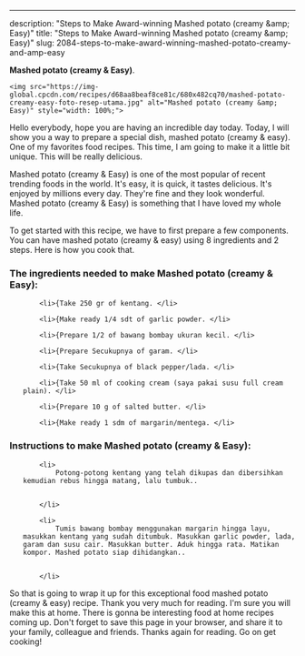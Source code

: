 ---
description: "Steps to Make Award-winning Mashed potato (creamy &amp;amp; Easy)"
title: "Steps to Make Award-winning Mashed potato (creamy &amp;amp; Easy)"
slug: 2084-steps-to-make-award-winning-mashed-potato-creamy-and-amp-easy

<p>
	<strong>Mashed potato (creamy &amp; Easy)</strong>. 
	
</p>
<p>
	
	<img src="https://img-global.cpcdn.com/recipes/d68aa8beaf8ce81c/680x482cq70/mashed-potato-creamy-easy-foto-resep-utama.jpg" alt="Mashed potato (creamy &amp; Easy)" style="width: 100%;">
	
	
</p>
<p>
	Hello everybody, hope you are having an incredible day today. Today, I will show you a way to prepare a special dish, mashed potato (creamy &amp; easy). One of my favorites food recipes. This time, I am going to make it a little bit unique. This will be really delicious.
</p>
	
<p>
	
</p>
<p>
	Mashed potato (creamy &amp; Easy) is one of the most popular of recent trending foods in the world. It's easy, it is quick, it tastes delicious. It's enjoyed by millions every day. They're fine and they look wonderful. Mashed potato (creamy &amp; Easy) is something that I have loved my whole life.
</p>

<p>
To get started with this recipe, we have to first prepare a few components. You can have mashed potato (creamy &amp; easy) using 8 ingredients and 2 steps. Here is how you cook that.
</p>

<h3>The ingredients needed to make Mashed potato (creamy &amp; Easy):</h3>

<ol>
	
		<li>{Take 250 gr of kentang. </li>
	
		<li>{Make ready 1/4 sdt of garlic powder. </li>
	
		<li>{Prepare 1/2 of bawang bombay ukuran kecil. </li>
	
		<li>{Prepare Secukupnya of garam. </li>
	
		<li>{Take Secukupnya of black pepper/lada. </li>
	
		<li>{Take 50 ml of cooking cream (saya pakai susu full cream plain). </li>
	
		<li>{Prepare 10 g of salted butter. </li>
	
		<li>{Make ready 1 sdm of margarin/mentega. </li>
	
</ol>
<p>
	
</p>

<h3>Instructions to make Mashed potato (creamy &amp; Easy):</h3>

<ol>
	
		<li>
			Potong-potong kentang yang telah dikupas dan dibersihkan kemudian rebus hingga matang, lalu tumbuk..
			
			
		</li>
	
		<li>
			Tumis bawang bombay menggunakan margarin hingga layu, masukkan kentang yang sudah ditumbuk. Masukkan garlic powder, lada, garam dan susu cair. Masukkan butter. Aduk hingga rata. Matikan kompor. Mashed potato siap dihidangkan..
			
			
		</li>
	
</ol>

<p>
	
</p>

<p>
	So that is going to wrap it up for this exceptional food mashed potato (creamy &amp; easy) recipe. Thank you very much for reading. I'm sure you will make this at home. There is gonna be interesting food at home recipes coming up. Don't forget to save this page in your browser, and share it to your family, colleague and friends. Thanks again for reading. Go on get cooking!
</p>
